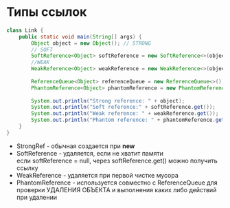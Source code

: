 # Типы ссылок

```java
class Link {
    public static void main(String[] args) {
        Object object = new Object(); // STRONG
        // SOFT
        SoftReference<Object> softReference = new SoftReference<>(object);
        //WEAK
        WeakReference<Object> weakReference = new WeakReference<>(object);
        
        ReferenceQueue<Object> referenceQueue = new ReferenceQueue<>();
        PhantomReference<Object> phantomReference = new PhantomReference<>(object, referenceQueue);
        
        System.out.println("Strong reference: " + object);
        System.out.println("Soft reference:" + softReference.get());
        System.out.println("Weak reference: " + weakReference.get());
        System.out.println("Phantom reference: " + phantomReference.get());
    }
}
```

* StrongRef - обычная создается при **new**&#x20;
* SoftReference - удаляется, если не хватит памяти\
  если softReference = null, через softReference.get() можно получить ссылку
* WeakReference - удаляется при первой чистке мусора
* PhantomReference - используется совместно с ReferenceQueue для проверки УДАЛЕНИЯ ОБЪЕКТА и выполнения каких либо действий при удалении
